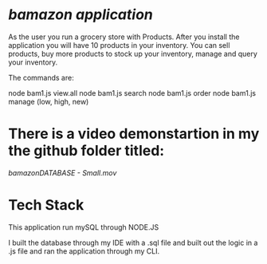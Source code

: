  # *bamazon application*

As the user you run a grocery store with Products.
After you install the application you will have 10 products in your inventory.
You can sell products, buy more products to stock up your inventory, manage and query your inventory.

The commands are:

node bam1.js view.all
node bam1.js search
node bam1.js order
node bam1.js manage (low, high, new)

# There is a video demonstartion in my the github folder titled:

*bamazonDATABASE - Small.mov*


# Tech Stack
This application run mySQL through NODE.JS

I built the database through my IDE with a .sql file and built out the logic in a .js file
and ran the application through my CLI.
